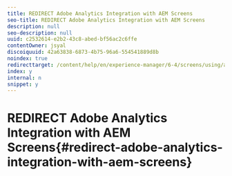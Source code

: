 ```yaml
---
title: REDIRECT Adobe Analytics Integration with AEM Screens
seo-title: REDIRECT Adobe Analytics Integration with AEM Screens
description: null
seo-description: null
uuid: c2532614-e2b2-43c8-abed-bf56ac2c6ffe
contentOwner: jsyal
discoiquuid: 42a63838-6873-4b75-96a6-554541889d8b
noindex: true
redirecttarget: /content/help/en/experience-manager/6-4/screens/using/adobe-analytics-integration-aem-screens
index: y
internal: n
snippet: y
---
```


# REDIRECT Adobe Analytics Integration with AEM Screens{#redirect-adobe-analytics-integration-with-aem-screens}

